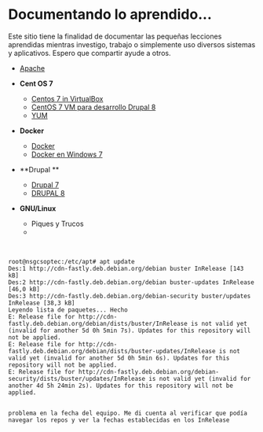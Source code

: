 # Documentando lo aprendido...

Este sitio tiene la finalidad de documentar las pequeñas lecciones aprendidas mientras investigo, trabajo o simplemente uso diversos sistemas y aplicativos. Espero que compartir ayude a otros.

* [Apache](./Apache.md)

* **Cent OS 7**

  - [Centos 7 in VirtualBox](./CentOS7-VirtualBox.md)
  - [CentOS 7 VM para desarrollo Drupal 8](./Drupal8-CentOS7-Virtualbox.md)
  - [YUM](./yum.md)

* **Docker**

  * [Docker](./docker.md)
  * [Docker en Windows 7](./dockerOnWindows7.md)

* **Drupal **

  * [Drupal 7](./Drupal7.md)
  * [DRUPAL 8](./Drupal8.md)

* **GNU/Linux**

  * Piques y Trucos 
  * ​

  ​


```
root@nsgcsoptec:/etc/apt# apt update
Des:1 http://cdn-fastly.deb.debian.org/debian buster InRelease [143 kB]
Des:2 http://cdn-fastly.deb.debian.org/debian buster-updates InRelease [46,0 kB]
Des:3 http://cdn-fastly.deb.debian.org/debian-security buster/updates InRelease [38,3 kB]
Leyendo lista de paquetes... Hecho
E: Release file for http://cdn-fastly.deb.debian.org/debian/dists/buster/InRelease is not valid yet (invalid for another 5d 0h 5min 7s). Updates for this repository will not be applied.
E: Release file for http://cdn-fastly.deb.debian.org/debian/dists/buster-updates/InRelease is not valid yet (invalid for another 5d 0h 5min 6s). Updates for this repository will not be applied.
E: Release file for http://cdn-fastly.deb.debian.org/debian-security/dists/buster/updates/InRelease is not valid yet (invalid for another 4d 5h 24min 2s). Updates for this repository will not be applied.


problema en la fecha del equipo. Me di cuenta al verificar que podía navegar los repos y ver la fechas establecidas en los InRelease 
```

